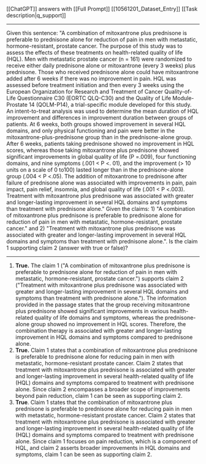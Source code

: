 [[ChatGPT]] answers with [[Full Prompt]]
[[10561201_Dataset_Entry]]
[[Task description|q_support]]

---
Given this sentence: "A combination of mitoxantrone plus prednisone is preferable to prednisone alone for reduction of pain in men with metastatic, hormone-resistant, prostate cancer. The purpose of this study was to assess the effects of these treatments on health-related quality of life (HQL). Men with metastatic prostate cancer (n = 161) were randomized to receive either daily prednisone alone or mitoxantrone (every 3 weeks) plus prednisone. Those who received prednisone alone could have mitoxantrone added after 6 weeks if there was no improvement in pain. HQL was assessed before treatment initiation and then every 3 weeks using the European Organization for Research and Treatment of Cancer Quality-of-Life Questionnaire C30 (EORTC QLQ-C30) and the Quality of Life Module-Prostate 14 (QOLM-P14), a trial-specific module developed for this study. An intent-to-treat analysis was used to determine the mean duration of HQL improvement and differences in improvement duration between groups of patients. At 6 weeks, both groups showed improvement in several HQL domains, and only physical functioning and pain were better in the mitoxantrone-plus-prednisone group than in the prednisone-alone group. After 6 weeks, patients taking prednisone showed no improvement in HQL scores, whereas those taking mitoxantrone plus prednisone showed significant improvements in global quality of life (P =.009), four functioning domains, and nine symptoms (.001 < P <. 01), and the improvement (> 10 units on a scale of 0 to100) lasted longer than in the prednisone-alone group (.004 < P <.05). The addition of mitoxantrone to prednisone after failure of prednisone alone was associated with improvements in pain, pain impact, pain relief, insomnia, and global quality of life (.001 < P <.003). Treatment with mitoxantrone plus prednisone was associated with greater and longer-lasting improvement in several HQL domains and symptoms than treatment with prednisone alone." Given the claims: 1) "A combination of mitoxantrone plus prednisone is preferable to prednisone alone for reduction of pain in men with metastatic, hormone-resistant, prostate cancer." and 2) "Treatment with mitoxantrone plus prednisone was associated with greater and longer-lasting improvement in several HQL domains and symptoms than treatment with prednisone alone.". Is the claim 1 supporting claim 2 (answer with true or false)?

---

1) **True.** The claim 1 ("A combination of mitoxantrone plus prednisone is preferable to prednisone alone for reduction of pain in men with metastatic, hormone-resistant, prostate cancer.") supports claim 2 ("Treatment with mitoxantrone plus prednisone was associated with greater and longer-lasting improvement in several HQL domains and symptoms than treatment with prednisone alone."). The information provided in the passage states that the group receiving mitoxantrone plus prednisone showed significant improvements in various health-related quality of life domains and symptoms, whereas the prednisone-alone group showed no improvement in HQL scores. Therefore, the combination therapy is associated with greater and longer-lasting improvement in HQL domains and symptoms compared to prednisone alone.
2) **True.** Claim 1 states that a combination of mitoxantrone plus prednisone is preferable to prednisone alone for reducing pain in men with metastatic, hormone-resistant prostate cancer. Claim 2 states that treatment with mitoxantrone plus prednisone is associated with greater and longer-lasting improvement in several health-related quality of life (HQL) domains and symptoms compared to treatment with prednisone alone. Since claim 2 encompasses a broader scope of improvements beyond pain reduction, claim 1 can be seen as supporting claim 2.
3) **True**. Claim 1 states that the combination of mitoxantrone plus prednisone is preferable to prednisone alone for reducing pain in men with metastatic, hormone-resistant prostate cancer. Claim 2 states that treatment with mitoxantrone plus prednisone is associated with greater and longer-lasting improvement in several health-related quality of life (HQL) domains and symptoms compared to treatment with prednisone alone. Since claim 1 focuses on pain reduction, which is a component of HQL, and claim 2 asserts broader improvements in HQL domains and symptoms, claim 1 can be seen as supporting claim 2.